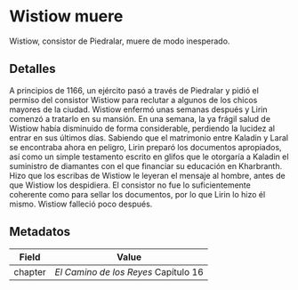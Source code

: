 # Wistiow muere
Wistiow, consistor de Piedralar, muere de modo inesperado.

## Detalles
A principios de 1166, un ejército pasó a través de Piedralar y pidió el permiso del consistor Wistiow para reclutar a algunos de los chicos mayores de la ciudad. Wistiow enfermó unas semanas después y Lirin comenzó a tratarlo en su mansión. En una semana, la ya frágil salud de Wistiow había disminuido de forma considerable, perdiendo la lucidez al entrar en sus últimos días. Sabiendo que el matrimonio entre Kaladin y Laral se encontraba ahora en peligro, Lirin preparó los documentos apropiados, así como un simple testamento escrito en glifos que le otorgaría a Kaladin el suministro de diamantes con el que financiar su educación en Kharbranth. Hizo que los escribas de Wistiow le leyeran el mensaje al hombre, antes de que Wistiow los despidiera. El consistor no fue lo suficientemente coherente como para sellar los documentos, por lo que Lirin lo hizo él mismo. Wistiow falleció poco después.

## Metadatos
| Field | Value |
| ----- | ----- |
| chapter | *El Camino de los Reyes* Capítulo 16 |
